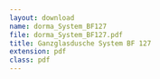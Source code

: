 ```yaml
---
layout: download
name: dorma_System_BF127
file: dorma_System_BF127.pdf
title: Ganzglasdusche System BF 127
extension: pdf
class: pdf
---
```


